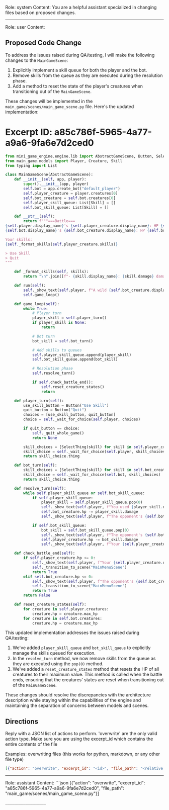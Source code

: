 Role: system
Content: You are a helpful assistant specialized in changing files based on proposed changes.
__________________
Role: user
Content: 
## Proposed Code Change
To address the issues raised during QA/testing, I will make the following changes to the `MainGameScene`:

1. Explicitly implement a skill queue for both the player and the bot.
2. Remove skills from the queue as they are executed during the resolution phase.
3. Add a method to reset the state of the player's creatures when transitioning out of the `MainGameScene`.

These changes will be implemented in the `main_game/scenes/main_game_scene.py` file. Here's the updated implementation:

# Excerpt ID: a85c786f-5965-4a77-a9a6-9fa6e7d2ced0
```python main_game/scenes/main_game_scene.py
from mini_game_engine.engine.lib import AbstractGameScene, Button, SelectThing
from main_game.models import Player, Creature, Skill
from typing import List

class MainGameScene(AbstractGameScene):
    def __init__(self, app, player):
        super().__init__(app, player)
        self.bot = app.create_bot("default_player")
        self.player_creature = player.creatures[0]
        self.bot_creature = self.bot.creatures[0]
        self.player_skill_queue: List[Skill] = []
        self.bot_skill_queue: List[Skill] = []

    def __str__(self):
        return f"""===Battle===
{self.player.display_name}'s {self.player_creature.display_name}: HP {self.player_creature.hp}/{self.player_creature.max_hp}
{self.bot.display_name}'s {self.bot_creature.display_name}: HP {self.bot_creature.hp}/{self.bot_creature.max_hp}

Your skills:
{self._format_skills(self.player_creature.skills)}

> Use Skill
> Quit
"""

    def _format_skills(self, skills):
        return "\n".join([f"- {skill.display_name}: {skill.damage} damage" for skill in skills])

    def run(self):
        self._show_text(self.player, f"A wild {self.bot_creature.display_name} appears!")
        self.game_loop()

    def game_loop(self):
        while True:
            # Player turn
            player_skill = self.player_turn()
            if player_skill is None:
                return

            # Bot turn
            bot_skill = self.bot_turn()

            # Add skills to queues
            self.player_skill_queue.append(player_skill)
            self.bot_skill_queue.append(bot_skill)

            # Resolution phase
            self.resolve_turn()

            if self.check_battle_end():
                self.reset_creature_states()
                return

    def player_turn(self):
        use_skill_button = Button("Use Skill")
        quit_button = Button("Quit")
        choices = [use_skill_button, quit_button]
        choice = self._wait_for_choice(self.player, choices)

        if quit_button == choice:
            self._quit_whole_game()
            return None

        skill_choices = [SelectThing(skill) for skill in self.player_creature.skills]
        skill_choice = self._wait_for_choice(self.player, skill_choices)
        return skill_choice.thing

    def bot_turn(self):
        skill_choices = [SelectThing(skill) for skill in self.bot_creature.skills]
        skill_choice = self._wait_for_choice(self.bot, skill_choices)
        return skill_choice.thing

    def resolve_turn(self):
        while self.player_skill_queue or self.bot_skill_queue:
            if self.player_skill_queue:
                player_skill = self.player_skill_queue.pop(0)
                self._show_text(self.player, f"You used {player_skill.display_name}!")
                self.bot_creature.hp -= player_skill.damage
                self._show_text(self.player, f"The opponent's {self.bot_creature.display_name} took {player_skill.damage} damage!")

            if self.bot_skill_queue:
                bot_skill = self.bot_skill_queue.pop(0)
                self._show_text(self.player, f"The opponent's {self.bot_creature.display_name} used {bot_skill.display_name}!")
                self.player_creature.hp -= bot_skill.damage
                self._show_text(self.player, f"Your {self.player_creature.display_name} took {bot_skill.damage} damage!")

    def check_battle_end(self):
        if self.player_creature.hp <= 0:
            self._show_text(self.player, f"Your {self.player_creature.display_name} fainted! You lost the battle.")
            self._transition_to_scene("MainMenuScene")
            return True
        elif self.bot_creature.hp <= 0:
            self._show_text(self.player, f"The opponent's {self.bot_creature.display_name} fainted! You won the battle!")
            self._transition_to_scene("MainMenuScene")
            return True
        return False

    def reset_creature_states(self):
        for creature in self.player.creatures:
            creature.hp = creature.max_hp
        for creature in self.bot.creatures:
            creature.hp = creature.max_hp
```

This updated implementation addresses the issues raised during QA/testing:

1. We've added `player_skill_queue` and `bot_skill_queue` to explicitly manage the skills queued for execution.
2. In the `resolve_turn` method, we now remove skills from the queue as they are executed using the `pop(0)` method.
3. We've added a `reset_creature_states` method that resets the HP of all creatures to their maximum value. This method is called when the battle ends, ensuring that the creatures' states are reset when transitioning out of the `MainGameScene`.

These changes should resolve the discrepancies with the architecture description while staying within the capabilities of the engine and maintaining the separation of concerns between models and scenes.

## Directions
Reply with a JSON list of actions to perform. 'overwrite' are the only valid action type. 
Make sure you are using the excerpt_id which contains the entire contents of the file

Examples:
overwriting files (this works for python, markdown, or any other file type)
```json output_example1
[{"action": "overwrite", "excerpt_id": "<id>", "file_path": "<relative file path>"}]
```

__________________
Role: assistant
Content: ```json
[{"action": "overwrite", "excerpt_id": "a85c786f-5965-4a77-a9a6-9fa6e7d2ced0", "file_path": "main_game/scenes/main_game_scene.py"}]
```
__________________
